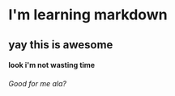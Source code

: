 # I'm learning markdown
## yay this is awesome
#### look i'm not wasting time
###### Good for me ala?
